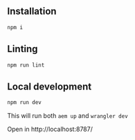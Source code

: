 ## Installation

```sh
npm i
```

## Linting

```sh
npm run lint
```

## Local development

```sh
npm run dev
```

This will run both `aem up` and `wrangler dev`

Open in http://localhost:8787/

